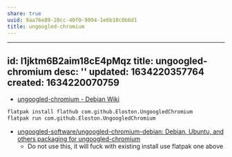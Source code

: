 ```yaml
---
share: true
uuid: 9aa76e89-28cc-40f0-9094-1e6b18c0b6d1
title: ungoogled-chromium
---
```

---
id: l1jktm6B2aim18cE4pMqz
title: ungoogled-chromium
desc: ''
updated: 1634220357764
created: 1634220070759
---

* [ungoogled-chromium - Debian Wiki](https://wiki.debian.org/ungoogled-chromium)

``` bash
flatpak install flathub com.github.Eloston.UngoogledChromium
flatpak run com.github.Eloston.UngoogledChromium
```

* [ungoogled-software/ungoogled-chromium-debian: Debian, Ubuntu, and others packaging for ungoogled-chromium](https://github.com/ungoogled-software/ungoogled-chromium-debian)
  * Do not use this, it will fuck with existing install use flatpak one above
